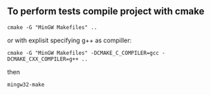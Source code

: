 ## To perform tests compile project with cmake

`cmake -G "MinGW Makefiles" ..`

or with explisit specifying g++ as compiller:

`cmake -G "MinGW Makefiles" -DCMAKE_C_COMPILER=gcc -DCMAKE_CXX_COMPILER=g++ ..`

then

`mingw32-make`
